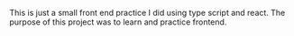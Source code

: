 This is just a small front end practice I did using type script and react. The purpose of this project was to learn and practice frontend.
